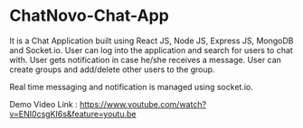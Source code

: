 # ChatNovo-Chat-App

It is a Chat Application built using React JS, Node JS, Express JS, MongoDB and Socket.io. 
User can log into the application and search for users to chat with. User gets notification in case he/she receives a message. User can create groups and add/delete other users to the group.

Real time messaging and notification is managed using socket.io.

Demo Video Link : https://www.youtube.com/watch?v=ENI0csgKI6s&feature=youtu.be
